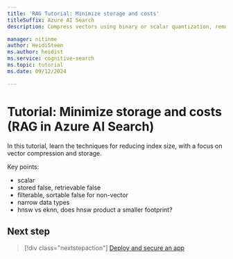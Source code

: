 ```yaml
---
title: 'RAG Tutorial: Minimize storage and costs'
titleSuffix: Azure AI Search
description: Compress vectors using binary or scalar quantization, remove copies of stored vectors.

manager: nitinme
author: HeidiSteen
ms.author: heidist
ms.service: cognitive-search
ms.topic: tutorial
ms.date: 09/12/2024

---
```


# Tutorial: Minimize storage and costs (RAG in Azure AI Search)

In this tutorial, learn the techniques for reducing index size, with a focus on vector compression and storage. 

Key points:

- scalar
- stored false, retrievable false
- filterable, sortable false for non-vector
- narrow data types
- hnsw vs eknn, does hnsw product a smaller footprint?

<!-- ps 1: We have another physical resource limit for our services: vector index size. HNSW requires vector indices to reside entirely in memory. "Vector index size" is our customer-facing resource limit that governs the memory consumed by their vector data. (and this is a big reason why the beefiest VMs have 512 GB of RAM). Increasing partitions also increases the amount of vector quota for customers as well.  -->

## Next step

> [!div class="nextstepaction"]
> [Deploy and secure an app](tutorial-rag-build-solution-app.md)